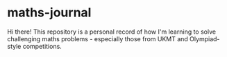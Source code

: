 # maths-journal

Hi there! This repository is a personal record of how I'm learning to solve challenging maths problems - especially those from UKMT and Olympiad-style competitions.
